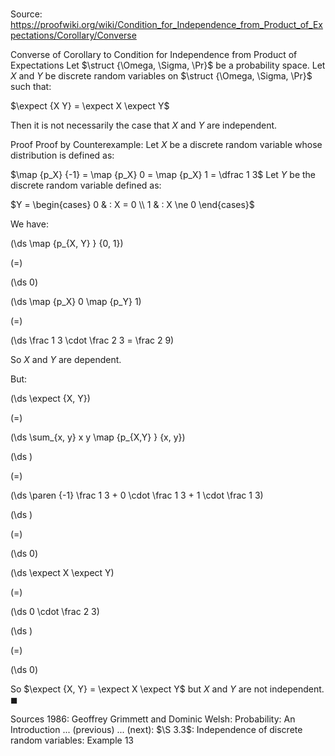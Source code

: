 # 

Source: https://proofwiki.org/wiki/Condition_for_Independence_from_Product_of_Expectations/Corollary/Converse

Converse of Corollary to Condition for Independence from Product of Expectations
Let $\struct {\Omega, \Sigma, \Pr}$ be a probability space.
Let $X$ and $Y$ be discrete random variables on $\struct {\Omega, \Sigma, \Pr}$ such that:

$\expect {X Y} = \expect X \expect Y$

Then it is not necessarily the case that $X$ and $Y$ are independent.


Proof
Proof by Counterexample:
Let $X$ be a discrete random variable whose distribution is defined as:

$\map {p_X} {-1} = \map {p_X} 0 = \map {p_X} 1 = \dfrac 1 3$
Let $Y$ be the discrete random variable defined as:

$Y = \begin{cases}
0 & : X = 0 \\
1 & : X \ne 0
\end{cases}$

We have:














\(\ds \map {p_{X, Y} } {0, 1}\)

\(=\)







\(\ds 0\)




















\(\ds \map {p_X} 0 \map {p_Y} 1\)

\(=\)







\(\ds \frac 1 3 \cdot \frac 2 3 = \frac 2 9\)









So $X$ and $Y$ are dependent.

But:














\(\ds \expect {X, Y}\)

\(=\)







\(\ds \sum_{x, y} x y \map {p_{X,Y} } {x, y}\)




















\(\ds \)

\(=\)







\(\ds \paren {-1} \frac 1 3 + 0 \cdot \frac 1 3 + 1 \cdot \frac 1 3\)




















\(\ds \)

\(=\)







\(\ds 0\)




















\(\ds \expect X \expect Y\)

\(=\)







\(\ds 0 \cdot \frac 2 3\)




















\(\ds \)

\(=\)







\(\ds 0\)










So $\expect {X, Y} = \expect X \expect Y$ but $X$ and $Y$ are not independent.
$\blacksquare$


Sources
1986: Geoffrey Grimmett and Dominic Welsh: Probability: An Introduction ... (previous) ... (next): $\S 3.3$: Independence of discrete random variables: Example $13$




